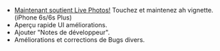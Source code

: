 - [Maintenant soutient Live Photos!](//vimeo.com/156837974) Touchez et maintenez ah vignette.(iPhone 6s/6s Plus)
- Aperçu rapide UI améliorations.
- Ajouter "Notes de développeur".
- Améliorations et corrections de Bugs divers.
